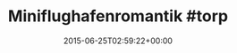 ---
retweeted: false
source: <a href="http://twitter.com/download/android" rel="nofollow">Twitter for Android</a>
entities:
  user_mentions: []
  urls: []
  symbols: []
  media:
  - expanded_url: https://twitter.com/bascht/status/613904285743587328/photo/1
    indices:
    - '28'
    - '50'
    url: http://t.co/1XQ2HMLT1P
    media_url: http://pbs.twimg.com/media/CIUGrUiUYAA71Pd.jpg
    id_str: '613904265522733056'
    id: '613904265522733056'
    media_url_https: https://pbs.twimg.com/media/CIUGrUiUYAA71Pd.jpg
    sizes:
      small:
        w: '680'
        h: '384'
        resize: fit
      medium:
        w: '1024'
        h: '579'
        resize: fit
      thumb:
        w: '150'
        h: '150'
        resize: crop
      large:
        w: '1024'
        h: '579'
        resize: fit
    type: photo
    display_url: pic.twitter.com/1XQ2HMLT1P
  hashtags:
  - text: torp
    indices:
    - '22'
    - '27'
display_text_range:
- '0'
- '50'
favorite_count: '3'
id_str: '613904285743587328'
truncated: false
retweet_count: '0'
id: '613904285743587328'
possibly_sensitive: false
created_at: Thu Jun 25 02:59:22 +0000 2015
favorited: false
full_text: 'Miniflughafenromantik #torp'
lang: de
extended_entities:
  media:
  - expanded_url: https://twitter.com/bascht/status/613904285743587328/photo/1
    indices:
    - '28'
    - '50'
    url: http://t.co/1XQ2HMLT1P
    media_url: http://pbs.twimg.com/media/CIUGrUiUYAA71Pd.jpg
    id_str: '613904265522733056'
    id: '613904265522733056'
    media_url_https: https://pbs.twimg.com/media/CIUGrUiUYAA71Pd.jpg
    sizes:
      small:
        w: '680'
        h: '384'
        resize: fit
      medium:
        w: '1024'
        h: '579'
        resize: fit
      thumb:
        w: '150'
        h: '150'
        resize: crop
      large:
        w: '1024'
        h: '579'
        resize: fit
    type: photo
    display_url: pic.twitter.com/1XQ2HMLT1P
tags:
- torp
- pesos:twitter
date: '2015-06-25T02:59:22+00:00'
src: https://twitter.com/bascht/status/613904285743587328
original_url: https://twitter.com/bascht/status/613904285743587328
type: twitter_tweet
media_url: https://img.bascht.com/twitter/pbs.twimg.com/media/CIUGrUiUYAA71Pd.jpg
text: 'Miniflughafenromantik #torp'
title: 'Miniflughafenromantik #torp'

---
